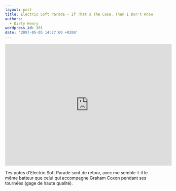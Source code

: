 ```yaml
---
layout: post
title: Electric Soft Parade - If That's The Case, Then I Don't Know
authors:
  - Dirty Henry
wordpress_id: 381
date: '2007-05-05 14:27:00 +0200'
---
```

<iframe width="540" height="396" src="http://www.youtube.com/embed/DFuoqxJ06Y0" frameborder="0" allowfullscreen></iframe>

Tes potes d'Electric Soft Parade sont de retour, avec me semble-t-il le même batteur que celui qui accompagne Graham Coxon pendant ses tournées (gage de haute qualité).
